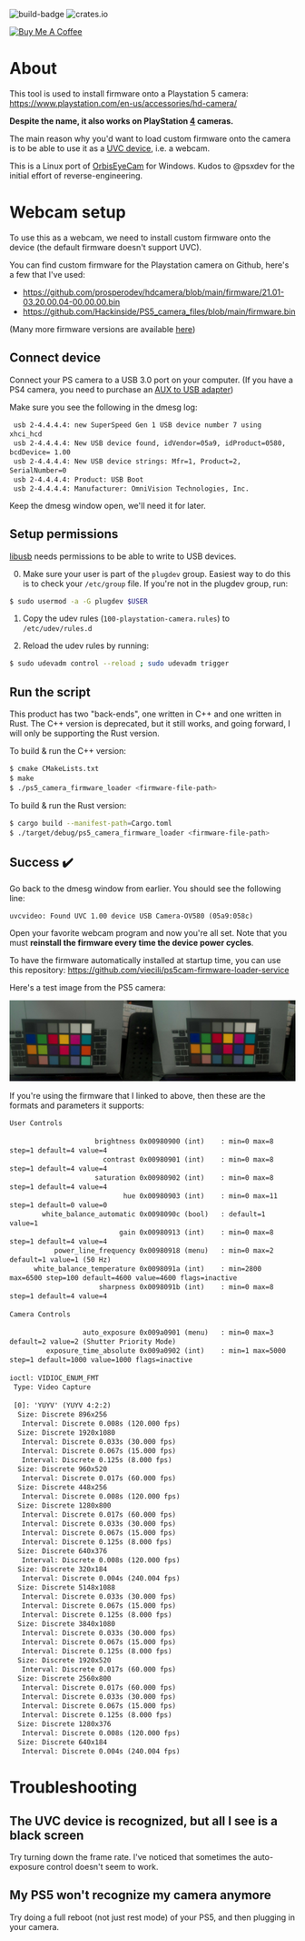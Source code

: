 ![build-badge](https://github.com/raleighlittles/PS5-Camera-Firmware-Loader/actions/workflows/main.yml/badge.svg)
![crates.io](https://img.shields.io/crates/v/ps5_camera_firmware_loader.svg)

<a href="https://www.buymeacoffee.com/raleighlittles" target="_blank"><img src="https://cdn.buymeacoffee.com/buttons/default-orange.png" alt="Buy Me A Coffee" height="41" width="174"></a>

# About

This tool is used to install firmware onto a Playstation 5 camera: <https://www.playstation.com/en-us/accessories/hd-camera/>

**Despite the name, it also works on PlayStation <u>4</u> cameras.**

The main reason why you'd want to load custom firmware onto the camera is to be able to use it as a [UVC device](https://en.wikipedia.org/wiki/USB_video_device_class), i.e. a webcam.

This is a Linux port of [OrbisEyeCam](https://github.com/psxdev/OrbisEyeCam) for Windows. Kudos to @psxdev for the initial effort of reverse-engineering.

# Webcam setup

To use this as a webcam, we need to install custom firmware onto the device (the default firmware doesn't support UVC).

You can find custom firmware for the Playstation camera on Github, here's a few that I've used:

* <https://github.com/prosperodev/hdcamera/blob/main/firmware/21.01-03.20.00.04-00.00.00.bin>
* <https://github.com/Hackinside/PS5_camera_files/blob/main/firmware.bin>

(Many more firmware versions are available [here](https://github.com/psxdev/luke_firmwares))

## Connect device

Connect your PS camera to a USB 3.0 port on your computer. (If you have a PS4 camera, you need to purchase an [AUX to USB adapter](https://www.amazon.com/dp/B09NTM46ND))

Make sure you see the following in the dmesg log:

```
 usb 2-4.4.4.4: new SuperSpeed Gen 1 USB device number 7 using xhci_hcd
 usb 2-4.4.4.4: New USB device found, idVendor=05a9, idProduct=0580, bcdDevice= 1.00
 usb 2-4.4.4.4: New USB device strings: Mfr=1, Product=2, SerialNumber=0
 usb 2-4.4.4.4: Product: USB Boot
 usb 2-4.4.4.4: Manufacturer: OmniVision Technologies, Inc.
```

Keep the dmesg window open, we'll need it for later.

## Setup permissions

[libusb](https://libusb.info/) needs permissions to be able to write to USB devices.

0. Make sure your user is part of the `plugdev` group. Easiest way to do this is to check your `/etc/group` file. If you're not in the plugdev group, run:

```bash
$ sudo usermod -a -G plugdev $USER
```

1. Copy the udev rules (`100-playstation-camera.rules`) to `/etc/udev/rules.d`

2. Reload the udev rules by running:

```bash
$ sudo udevadm control --reload ; sudo udevadm trigger
```

## Run the script

This product has two "back-ends", one written in C++ and one written in Rust. The C++ version is deprecated, but it still works, and going forward, I will only be supporting the Rust version.

To build & run the C++ version:

```bash
$ cmake CMakeLists.txt
$ make 
$ ./ps5_camera_firmware_loader <firmware-file-path>
```

To build & run the Rust version:

```bash
$ cargo build --manifest-path=Cargo.toml
$ ./target/debug/ps5_camera_firmware_loader <firmware-file-path>
```

## Success  :heavy_check_mark:

Go back to the dmesg window from earlier. You should see the following line:

```
uvcvideo: Found UVC 1.00 device USB Camera-OV580 (05a9:058c)
```

Open your favorite webcam program and now you're all set. Note that you must **reinstall the firmware every time the device power cycles**.

To have the firmware automatically installed at startup time, you can use this repository: https://github.com/viecili/ps5cam-firmware-loader-service

Here's a test image from the PS5 camera:

![test-image](./ps5-camera-test-image.jpg)

If you're using the firmware that I linked to above, then these are the formats and parameters it supports:

```
User Controls

                     brightness 0x00980900 (int)    : min=0 max=8 step=1 default=4 value=4
                       contrast 0x00980901 (int)    : min=0 max=8 step=1 default=4 value=4
                     saturation 0x00980902 (int)    : min=0 max=8 step=1 default=4 value=4
                            hue 0x00980903 (int)    : min=0 max=11 step=1 default=0 value=0
        white_balance_automatic 0x0098090c (bool)   : default=1 value=1
                           gain 0x00980913 (int)    : min=0 max=8 step=1 default=4 value=4
           power_line_frequency 0x00980918 (menu)   : min=0 max=2 default=1 value=1 (50 Hz)
      white_balance_temperature 0x0098091a (int)    : min=2800 max=6500 step=100 default=4600 value=4600 flags=inactive
                      sharpness 0x0098091b (int)    : min=0 max=8 step=1 default=4 value=4

Camera Controls

                  auto_exposure 0x009a0901 (menu)   : min=0 max=3 default=2 value=2 (Shutter Priority Mode)
         exposure_time_absolute 0x009a0902 (int)    : min=1 max=5000 step=1 default=1000 value=1000 flags=inactive

ioctl: VIDIOC_ENUM_FMT
 Type: Video Capture

 [0]: 'YUYV' (YUYV 4:2:2)
  Size: Discrete 896x256
   Interval: Discrete 0.008s (120.000 fps)
  Size: Discrete 1920x1080
   Interval: Discrete 0.033s (30.000 fps)
   Interval: Discrete 0.067s (15.000 fps)
   Interval: Discrete 0.125s (8.000 fps)
  Size: Discrete 960x520
   Interval: Discrete 0.017s (60.000 fps)
  Size: Discrete 448x256
   Interval: Discrete 0.008s (120.000 fps)
  Size: Discrete 1280x800
   Interval: Discrete 0.017s (60.000 fps)
   Interval: Discrete 0.033s (30.000 fps)
   Interval: Discrete 0.067s (15.000 fps)
   Interval: Discrete 0.125s (8.000 fps)
  Size: Discrete 640x376
   Interval: Discrete 0.008s (120.000 fps)
  Size: Discrete 320x184
   Interval: Discrete 0.004s (240.004 fps)
  Size: Discrete 5148x1088
   Interval: Discrete 0.033s (30.000 fps)
   Interval: Discrete 0.067s (15.000 fps)
   Interval: Discrete 0.125s (8.000 fps)
  Size: Discrete 3840x1080
   Interval: Discrete 0.033s (30.000 fps)
   Interval: Discrete 0.067s (15.000 fps)
   Interval: Discrete 0.125s (8.000 fps)
  Size: Discrete 1920x520
   Interval: Discrete 0.017s (60.000 fps)
  Size: Discrete 2560x800
   Interval: Discrete 0.017s (60.000 fps)
   Interval: Discrete 0.033s (30.000 fps)
   Interval: Discrete 0.067s (15.000 fps)
   Interval: Discrete 0.125s (8.000 fps)
  Size: Discrete 1280x376
   Interval: Discrete 0.008s (120.000 fps)
  Size: Discrete 640x184
   Interval: Discrete 0.004s (240.004 fps)
```

# Troubleshooting

## The UVC device is recognized, but all I see is a black screen

Try turning down the frame rate. I've noticed that sometimes the auto-exposure control doesn't seem to work.

## My PS5 won't recognize my camera anymore

Try doing a full reboot (not just rest mode) of your PS5, and then plugging in your camera.
